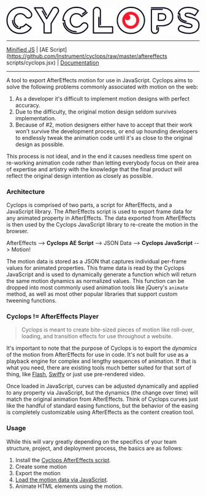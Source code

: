 ![Cyclops](docs/images/cyclops_logo.png "Cyclops")

---

[Minified JS](https://github.com/Instrument/cyclops/raw/master/js/cyclops.min.js) | [AE Script](https://github.com/Instrument/cyclops/raw/master/aftereffects scripts/cyclops.jsx) | [Documentation](https://github.com/Instrument/cyclops/docs)

---

A tool to export AfterEffects motion for use in JavaScript.  Cyclops aims to solve the following problems commonly associated with motion on the web:

1. As a developer it's difficult to implement motion designs with perfect accuracy.
2. Due to the difficulty, the original motion design seldom survives implementation.
3. Because of #2, motion designers either have to accept that their work won't survive the development process, or end up hounding developers to endlessly tweak the animation code until it's as close to the original design as possible.

This process is not ideal, and in the end it causes needless time spent on re-working animation code rather than letting everybody focus on their area of expertise and artistry with the knowledge that the final product will reflect the original design intention as closely as possible.


### Architecture

Cyclops is comprised of two parts, a script for AfterEffects, and a JavaScript library.  The AfterEffects script is used to export frame data for any animated property in AfterEffects.  The data exported from AfterEffects is then used by the Cyclops JavaScript library to re-create the motion in the browser.

AfterEffects --> **Cyclops AE Script** --> JSON Data --> **Cyclops JavaScript** --> Motion!

The motion data is stored as a JSON that captures individual per-frame values for animated properties.  This frame data is read by the Cyclops JavaScript and is used to dynamically generate a function which will return the same motion dynamics as normalized values.  This function can be dropped into most commonly used animation tools like jQuery's `animate` method, as well as most other popular libraries that support custom tweening functions.


### Cyclops != AfterEffects Player


> Cyclops is meant to create bite-sized pieces of motion like roll-over, loading, and transition effects for use throughout a website.

It's important to note that the purpose of Cyclops is to export the _dynamics_ of the motion from AfterEffects for use in code.  It's not built for use as a playback engine for complex and lengthy sequences of animation.  If that is what you need, there are existing tools much better suited for that sort of thing, like [Flash](http://www.adobe.com/products/flash.html), [Swiffy](https://www.google.com/doubleclick/studio/swiffy/) or just use pre-rendered video.

Once loaded in JavaScript, curves can be adjusted dynamically and applied to any property via JavaScript, but the dynamics (the change over time) will match the original animation from AfterEffects.  Think of Cyclops curves just like the handful of standard easing functions, but the behavior of the easing is completely customizable using AfterEffects as the content creation tool.


### Usage

While this will vary greatly depending on the specifics of your team structure, project, and deployment process, the basics are as follows:

1. Install the [Cyclops AfterEffects script](docs/instructions_aftereffects.md).
2. Create some motion
3. Export the motion
4. [Load the motion data via JavaScript](docs/instructions_javascript.md).
5. Animate HTML elements using the motion.
